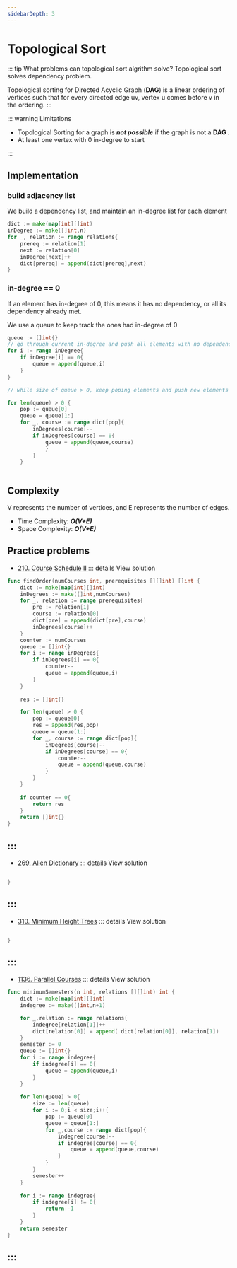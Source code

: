 ```yaml
---
sidebarDepth: 3
---
```

# Topological Sort

::: tip What problems can topological sort algrithm solve?
Topological sort solves dependency problem. 

Topological sorting for Directed Acyclic Graph (<b>DAG</b>) is a linear ordering of vertices such that for every directed edge uv, vertex u comes before v in the ordering. 
:::

::: warning Limitations

* Topological Sorting for a graph is <b><i> not possible</i></b> if the graph is not a <b> DAG </b>.
* At least one vertex with 0 in-degree to start

:::

## Implementation 

### build adjacency list

We build a dependency list, and maintain an in-degree list for each element

```go
dict := make(map[int][]int)
inDegree := make([]int,n)
for _, relation := range relations{
    prereq := relation[1]
    next := relation[0]
    inDegree[next]++
    dict[prereq] = append(dict[prereq],next)
}
```

### in-degree == 0
If an element has in-degree of 0, this means it has no dependency, or all its dependency already met.

We use a queue to keep track the ones had in-degree of 0
```go
queue := []int{}
// go through current in-degree and push all elements with no dependency to the queue
for i := range inDegree{
    if inDegree[i] == 0{
        queue = append(queue,i)
    }
}

// while size of queue > 0, keep poping elements and push new elements to the queue

for len(queue) > 0 {
    pop := queue[0]
    queue = queue[1:]
    for _, course := range dict[pop]{
        inDegrees[course]--
        if inDegrees[course] == 0{
            queue = append(queue,course)
            }
        }
    }
    
```

## Complexity 
V represents the number of vertices, and E represents the number of edges.

* Time Complexity: <b><i>O(V+E)</i></b>
* Space Complexity: <b><i>O(V+E)</i></b>

## Practice problems

* [210. Course Schedule II
](https://leetcode.com/problems/course-schedule-ii/) 
::: details View solution

```go
func findOrder(numCourses int, prerequisites [][]int) []int {
    dict := make(map[int][]int)
    inDegrees := make([]int,numCourses)
    for _, relation := range prerequisites{
        pre := relation[1]
        course := relation[0]
        dict[pre] = append(dict[pre],course)
        inDegrees[course]++
    }
    counter := numCourses
    queue := []int{}
    for i := range inDegrees{
        if inDegrees[i] == 0{
            counter--
            queue = append(queue,i)
        }
    }
        
    res := []int{}

    for len(queue) > 0 {
        pop := queue[0]
        res = append(res,pop)
        queue = queue[1:]
        for _, course := range dict[pop]{
            inDegrees[course]--
            if inDegrees[course] == 0{
                counter--
                queue = append(queue,course)
            }
        }
    }
    
    if counter == 0{
        return res
    }
    return []int{}
}
```
:::
---
* [269. Alien Dictionary](https://leetcode.com/problems/alien-dictionary) 
::: details View solution

```go

}
```
:::
---
* [310. Minimum Height Trees](https://leetcode.com/problems/minimum-height-trees) 
::: details View solution

```go

}
```
:::
---
* [1136. Parallel Courses](https://leetcode.com/problems/parallel-courses/) 
::: details View solution

```go
func minimumSemesters(n int, relations [][]int) int {
    dict := make(map[int][]int)
    indegree := make([]int,n+1)

    for _,relation := range relations{
        indegree[relation[1]]++
        dict[relation[0]] = append( dict[relation[0]], relation[1])
    }
    semester := 0
    queue := []int{}
    for i := range indegree{
        if indegree[i] == 0{
            queue = append(queue,i)
        }
    }
    
    for len(queue) > 0{
        size := len(queue)
        for i := 0;i < size;i++{
            pop := queue[0]
            queue = queue[1:]
            for _,course := range dict[pop]{
                indegree[course]--
                if indegree[course] == 0{
                    queue = append(queue,course)
                }
            }            
        }
        semester++
    }
    
    for i := range indegree{
        if indegree[i] != 0{
            return -1
        }
    }
    return semester
}
```
:::
---